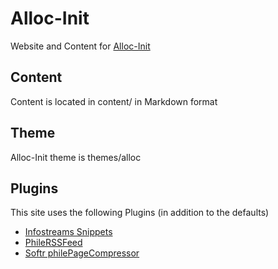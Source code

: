# Alloc-Init

Website and Content for [Alloc-Init][1]

## Content

Content is located in content/ in Markdown format

## Theme

Alloc-Init theme is themes/alloc

## Plugins

This site uses the following Plugins (in addition to the defaults)

- [Infostreams Snippets][2]
- [PhileRSSFeed][3]
- [Softr philePageCompressor][4]


[1]: https://www.alloc-init.com
[2]: https://github.com/infostreams/snippets
[3]: https://github.com/PhileCMS/phileRSSFeed
[4]: https://github.com/softr/philePageCompressor